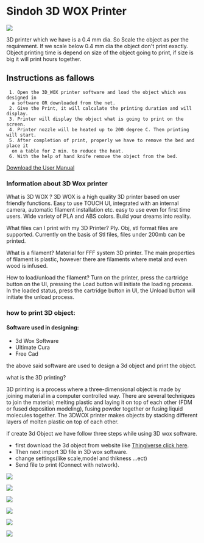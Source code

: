# Sindoh 3D WOX Printer
![](image/3dprinter.jpg)  

3D printer which we have is a 0.4 mm dia. So Scale the object as per the requirement. If we scale below 0.4 mm dia the object don't print exactly.  Object printing time is depend on size of the object going to print, if size is big it will print hours together.  
## Instructions as fallows  

     1. Open the 3D_WOX printer software and load the object which was designed in  
      a software OR downloaded from the net.  
     2. Give the Print, it will calculate the printing duration and will display.   
     3. Printer will display the object what is going to print on the screen.  
     4. Printer nozzle will be heated up to 200 degree C. Then printing will start.  
     5. After completion of print, properly we have to remove the bed and place it  
      on a table for 2 min. to reduce the heat.  
     6. With the help of hand knife remove the object from the bed.
[Download the User Manual](files/sindho.pdf)  
 ### Information about 3D Wox printer
What is 3D WOX ? 3D WOX is a high quality 3D printer based on user friendly functions. Easy to use TOUCH UI, integrated with an internal camera, automatic filament installation etc. easy to use even for first time users. Wide variety of PLA and ABS colors. Build your dreams into reality.

What files can I print with my 3D Printer? Ply. Obj, stl format files are supported. Currently on the basis of Stl files, files under 200mb can be printed.

What is a filament? Material for FFF system 3D printer. The main properties of filament is plastic, however there are filaments where metal and even wood is infused.

How to load/unload the filament? Turn on the printer, press the cartridge button on the UI, pressing the Load button will initiate the loading process. In the loaded status, press the cartridge button in UI, the Unload button will initiate the unload process.

 
### how to print 3D object: 
#### Software used in designing:
- 3d Wox Software
- Ultimate Cura
- Free Cad


the  above said software are used to design a 3d object and print the object.

what is the 3D printing?

3D printing is a process where a three-dimensional object is made by joining material in a computer controlled way. There are several techniques to join the material; melting plastic and laying it on top of each other (FDM or fused deposition modeling), fusing powder together or fusing liquid molecules together. 
The 3DWOX printer makes objects by stacking different layers of molten plastic on top of each other.


if create 3d Object we have follow three steps while using 3D wox software.
- first download the 3d object from website like [Thingiverse click here](https://www.thingiverse.com/).
- Then next import 3D file in 3D wox software.
- change settings(like scale,model and     thikness ...ect)
- Send file to print (Connect with network).    

![](image/New_Wox3D_img.jpg) 
   
![](image/New_Wox3D_img2.jpg)

![](image/New_Print_img3.jpg)

![](image/New_Wox3D_img4.jpg)

![](image/New_Print_img1.jpg)  

![](image/3d_wox.jpg)